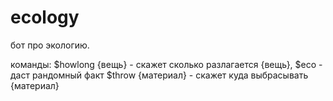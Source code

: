 # ecology
бот про экологию.

команды:
$howlong {вещь} - скажет сколько разлагается {вещь},
$eco - даст рандомный факт
$throw {материал} - скажет куда выбрасывать {материал}
